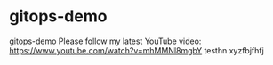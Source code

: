 # gitops-demo
gitops-demo
Please follow my latest YouTube video: https://www.youtube.com/watch?v=mhMMNl8mgbY
testhn 
xyzfbjfhfj
  
